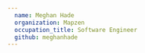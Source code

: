 ```yaml
---
  name: Meghan Hade
  organization: Mapzen
  occupation_title: Software Engineer
  github: meghanhade
---
```

